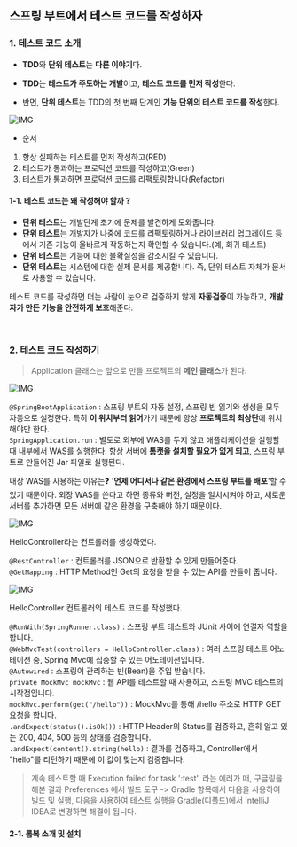 ## 스프링 부트에서 테스트 코드를 작성하자
### 1. 테스트 코드 소개

- **TDD**와 **단위 테스트**는 **다른 이야기**다.

- **TDD**는 **테스트가 주도하는 개발**이고, **테스트 코드를 먼저 작성**한다.
- 반면, **단위 테스트**는 TDD의 첫 번째 단계인 **기능 단위의 테스트 코드를 작성**한다.

![IMG](https://velog.velcdn.com/images/kimtaekjun/post/ac0b5aee-6540-4142-b6c8-d57a1dd2c651/image.gif)

- 순서
1. 항상 실패하는 테스트를 먼저 작성하고(RED)
2. 테스트가 통과하는 프로덕션 코드를 작성하고(Green)
3. 테스트가 통과하면 프로덕션 코드를 리팩토링합니다(Refactor)

#### 1-1. 테스트 코드는 왜 작성해야 할까 ?

- **단위 테스트**는 개발단계 초기에 문제를 발견하게 도와줍니다.
- **단위 테스트**는 개발자가 나중에 코드를 리팩토링하거나 라이브러리 업그레이드 등에서 기존 기능이 올바르게 작동하는지 확인할 수 있습니다.(예, 회귀 테스트)
- **단위 테스트**는 기능에 대한 불확실성을 감소시킬 수 있습니다.
- **단위 테스트**는 시스템에 대한 실제 문서를 제공합니다. 즉, 단위 테스트 자체가 문서로 사용할 수 있습니다.

테스트 코드를 작성하면 더는 사람이 눈으로 검증하지 않게 **자동검증**이 가능하고, **개발자가 만든 기능을 안전하게 보호**해준다.

<br>

### 2. 테스트 코드 작성하기
> Application 클래스는 앞으로 만들 프로젝트의 **메인 클래스**가 된다.

![IMG](https://velog.velcdn.com/images/kimtaekjun/post/ddb18848-adb4-4b68-9539-e06eb006bcb4/image.png)

`@SpringBootApplication` : 스프링 부트의 자동 설정, 스프링 빈 읽기와 생성을 모두 자동으로 설정한다. 특히 **이 위치부터 읽어**가기 때문에 항상 **프로젝트의 최상단**에 위치해야만 한다.  
`SpringApplication.run` : 별도로 외부에 WAS를 두지 않고 애플리케이션을 실행할 때 내부에서 WAS를 실행한다. 항상 서버에 **톰캣을 설치할 필요가 없게 되고**, 스프링 부트로 만들어진 Jar 파일로 실행된다.

내장 WAS를 사용하는 이유는❓
'**언제 어디서나 같은 환경에서 스프링 부트를 배포**'할 수 있기 때문이다. 외장 WAS를 쓴다고 하면 종류와 버전, 설정을 일치시켜야 하고, 새로운 서버를 추가하면 모든 서버에 같은 환경을 구축해야 하기 때문이다.

![IMG](https://velog.velcdn.com/images/kimtaekjun/post/a5ee187f-a3e4-4da2-8f7c-79a0d4bbc1ef/image.png)

HelloController라는 컨트롤러를 생성하였다.

`@RestController` : 컨트롤러를 JSON으로 반환할 수 있게 만들어준다.  
`@GetMapping` : HTTP Method인 Get의 요청을 받을 수 있는 API를 만들어 줍니다.

![IMG](https://velog.velcdn.com/images/kimtaekjun/post/ffa1f5a5-983e-4aeb-8aaf-a77cb41b99f1/image.png)

HelloController 컨트롤러의 테스트 코드를 작성했다.

`@RunWith(SpringRunner.class)` : 스프링 부트 테스트와 JUnit 사이에 연결자 역할을 합니다.  
`@WebMvcTest(controllers = HelloController.class)` : 여러 스프링 테스트 어노테이션 중, Spring Mvc에 집중할 수 있는 어노테이션입니다.  
`@Autowired` : 스프링이 관리하는 빈(Bean)을 주입 받습니다.  
`private MockMvc mockMvc` : 웹 API를 테스트할 때 사용하고, 스프링 MVC 테스트의 시작점입니다.  
`mockMvc.perform(get("/hello"))` : MockMvc를 통해 /hello 주소로 HTTP GET 요청을 합니다.  
`.andExpect(status().isOk())` : HTTP Header의 Status를 검증하고, 흔히 알고 있는 200, 404, 500 등의 상태를 검증합니다.  
`.andExpect(content().string(hello)` : 결과를 검증하고, Controller에서 "hello"를 리턴하기 때문에 이 값이 맞는지 검증합니다.

> 계속 테스트할 때 Execution failed for task ':test'. 라는 에러가 떠, 구글링을 해본 결과
Preferences 에서 빌드 도구 -> Gradle 항목에서 다음을 사용하여 빌드 및 실행, 다음을 사용하여 테스트 실행을 Gradle(디폴드)에서 IntelliJ IDEA로 변경하면 해결이 됩니다.

#### 2-1. 롬복 소개 및 설치